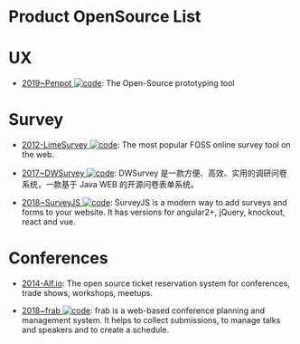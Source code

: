 # Product OpenSource List

# UX

- [2019~Penpot ![code](https://ng-tech.icu/assets/code.svg)](https://github.com/penpot/penpot): The Open-Source prototyping tool

# Survey

- [2012-LimeSurvey ![code](https://ng-tech.icu/assets/code.svg)](https://github.com/LimeSurvey/LimeSurvey): The most popular FOSS online survey tool on the web.

- [2017~DWSurvey ![code](https://ng-tech.icu/assets/code.svg)](https://github.com/wkeyuan/DWSurvey): DWSurvey 是一款方便、高效、实用的调研问卷系统，一款基于 Java WEB 的开源问卷表单系统。

- [2018~SurveyJS ![code](https://ng-tech.icu/assets/code.svg)](https://github.com/surveyjs/survey-library): SurveyJS is a modern way to add surveys and forms to your website. It has versions for angular2+, jQuery, knockout, react and vue.

# Conferences

- [2014-Alf.io](https://github.com/alfio-event/alf.io): The open source ticket reservation system for conferences, trade shows, workshops, meetups.

- [2018~frab ![code](https://ng-tech.icu/assets/code.svg)](https://github.com/frab/frab): frab is a web-based conference planning and management system. It helps to collect submissions, to manage talks and speakers and to create a schedule.

